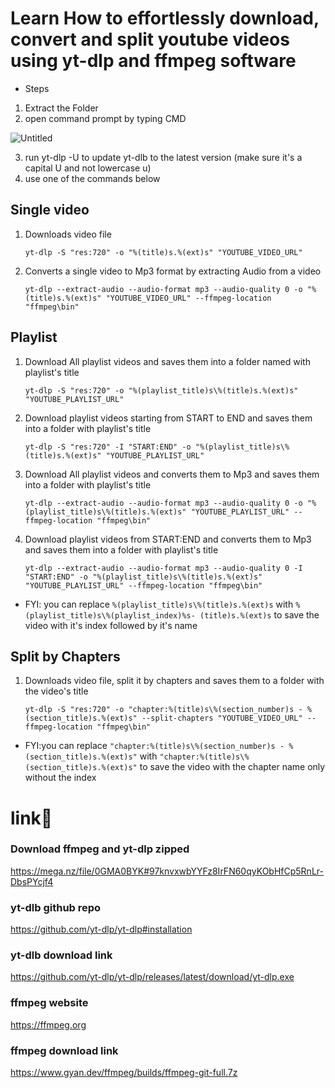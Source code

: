 # Learn How to effortlessly download, convert and split youtube videos using yt-dlp and ffmpeg software


- Steps
1. Extract the Folder
2. open command prompt by typing CMD

![Untitled](https://github.com/ahmadghoniem/yt-dlp-guide/assets/60299751/5bbbe872-4627-4bc9-8a30-5c5e713b57f1)

3. run yt-dlp -U to update yt-dlb to the latest version (make sure it's a capital U and not lowercase u)
4. use one of the commands below 

## Single video

1. Downloads video file

   `yt-dlp -S "res:720" -o "%(title)s.%(ext)s" "YOUTUBE_VIDEO_URL"`

2. Converts a single video to Mp3 format by extracting Audio from a video

   `yt-dlp --extract-audio --audio-format mp3 --audio-quality 0 -o "%(title)s.%(ext)s" "YOUTUBE_VIDEO_URL" --ffmpeg-location "ffmpeg\bin"`

## Playlist

1. Download All playlist videos and saves them into a folder named with playlist's title

   `yt-dlp -S "res:720" -o "%(playlist_title)s\%(title)s.%(ext)s" "YOUTUBE_PLAYLIST_URL"`

2. Download playlist videos starting from START to END and saves them into a folder with playlist's title

   `yt-dlp -S "res:720" -I "START:END" -o "%(playlist_title)s\%(title)s.%(ext)s" "YOUTUBE_PLAYLIST_URL"`

3. Download All playlist videos and converts them to Mp3 and saves them into a folder with playlist's title

   `yt-dlp --extract-audio --audio-format mp3 --audio-quality 0 -o "%(playlist_title)s\%(title)s.%(ext)s" "YOUTUBE_PLAYLIST_URL" --ffmpeg-location "ffmpeg\bin"`

4. Download playlist videos from START:END and converts them to Mp3 and saves them into a folder with playlist's title

   `yt-dlp --extract-audio --audio-format mp3 --audio-quality 0 -I "START:END" -o "%(playlist_title)s\%(title)s.%(ext)s" "YOUTUBE_PLAYLIST_URL" --ffmpeg-location "ffmpeg\bin"`

- FYI: you can replace `%(playlist_title)s\%(title)s.%(ext)s` with `%(playlist_title)s\%(playlist_index)%s- (title)s.%(ext)s`
  to save the video with it's index followed by it's name

## Split by Chapters

1. Downloads video file, split it by chapters and saves them to a folder with the video's title

   `yt-dlp -S "res:720" -o "chapter:%(title)s\%(section_number)s - %(section_title)s.%(ext)s" --split-chapters "YOUTUBE_VIDEO_URL" --ffmpeg-location "ffmpeg\bin"`

- FYI:you can replace `"chapter:%(title)s\%(section_number)s - %(section_title)s.%(ext)s"` with `"chapter:%(title)s\%(section_title)s.%(ext)s"`
  to save the video with the chapter name only without the index

# link🔗

### Download ffmpeg and yt-dlp zipped
https://mega.nz/file/0GMA0BYK#97knvxwbYYFz8IrFN60qyKObHfCp5RnLr-DbsPYcjf4

### yt-dlb github repo

https://github.com/yt-dlp/yt-dlp#installation

### yt-dlb download link

https://github.com/yt-dlp/yt-dlp/releases/latest/download/yt-dlp.exe

### ffmpeg website

https://ffmpeg.org

### ffmpeg download link

https://www.gyan.dev/ffmpeg/builds/ffmpeg-git-full.7z
